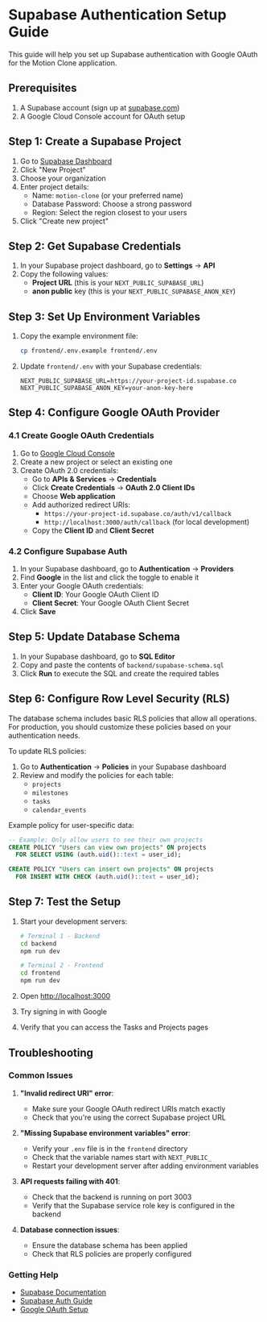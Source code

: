 # Supabase Authentication Setup Guide

This guide will help you set up Supabase authentication with Google OAuth for the Motion Clone application.

## Prerequisites

1. A Supabase account (sign up at [supabase.com](https://supabase.com))
2. A Google Cloud Console account for OAuth setup

## Step 1: Create a Supabase Project

1. Go to [Supabase Dashboard](https://supabase.com/dashboard)
2. Click "New Project"
3. Choose your organization
4. Enter project details:
   - Name: `motion-clone` (or your preferred name)
   - Database Password: Choose a strong password
   - Region: Select the region closest to your users
5. Click "Create new project"

## Step 2: Get Supabase Credentials

1. In your Supabase project dashboard, go to **Settings** → **API**
2. Copy the following values:
   - **Project URL** (this is your `NEXT_PUBLIC_SUPABASE_URL`)
   - **anon public** key (this is your `NEXT_PUBLIC_SUPABASE_ANON_KEY`)

## Step 3: Set Up Environment Variables

1. Copy the example environment file:

   ```bash
   cp frontend/.env.example frontend/.env
   ```

2. Update `frontend/.env` with your Supabase credentials:
   ```env
   NEXT_PUBLIC_SUPABASE_URL=https://your-project-id.supabase.co
   NEXT_PUBLIC_SUPABASE_ANON_KEY=your-anon-key-here
   ```

## Step 4: Configure Google OAuth Provider

### 4.1 Create Google OAuth Credentials

1. Go to [Google Cloud Console](https://console.cloud.google.com/)
2. Create a new project or select an existing one
3. Create OAuth 2.0 credentials:
   - Go to **APIs & Services** → **Credentials**
   - Click **Create Credentials** → **OAuth 2.0 Client IDs**
   - Choose **Web application**
   - Add authorized redirect URIs:
     - `https://your-project-id.supabase.co/auth/v1/callback`
     - `http://localhost:3000/auth/callback` (for local development)
   - Copy the **Client ID** and **Client Secret**

### 4.2 Configure Supabase Auth

1. In your Supabase dashboard, go to **Authentication** → **Providers**
2. Find **Google** in the list and click the toggle to enable it
3. Enter your Google OAuth credentials:
   - **Client ID**: Your Google OAuth Client ID
   - **Client Secret**: Your Google OAuth Client Secret
4. Click **Save**

## Step 5: Update Database Schema

1. In your Supabase dashboard, go to **SQL Editor**
2. Copy and paste the contents of `backend/supabase-schema.sql`
3. Click **Run** to execute the SQL and create the required tables

## Step 6: Configure Row Level Security (RLS)

The database schema includes basic RLS policies that allow all operations. For production, you should customize these policies based on your authentication needs.

To update RLS policies:

1. Go to **Authentication** → **Policies** in your Supabase dashboard
2. Review and modify the policies for each table:
   - `projects`
   - `milestones`
   - `tasks`
   - `calendar_events`

Example policy for user-specific data:

```sql
-- Example: Only allow users to see their own projects
CREATE POLICY "Users can view own projects" ON projects
  FOR SELECT USING (auth.uid()::text = user_id);

CREATE POLICY "Users can insert own projects" ON projects
  FOR INSERT WITH CHECK (auth.uid()::text = user_id);
```

## Step 7: Test the Setup

1. Start your development servers:

   ```bash
   # Terminal 1 - Backend
   cd backend
   npm run dev

   # Terminal 2 - Frontend
   cd frontend
   npm run dev
   ```

2. Open [http://localhost:3000](http://localhost:3000)
3. Try signing in with Google
4. Verify that you can access the Tasks and Projects pages

## Troubleshooting

### Common Issues

1. **"Invalid redirect URI" error**:
   - Make sure your Google OAuth redirect URIs match exactly
   - Check that you're using the correct Supabase project URL

2. **"Missing Supabase environment variables" error**:
   - Verify your `.env` file is in the `frontend` directory
   - Check that the variable names start with `NEXT_PUBLIC_`
   - Restart your development server after adding environment variables

3. **API requests failing with 401**:
   - Check that the backend is running on port 3003
   - Verify that the Supabase service role key is configured in the backend

4. **Database connection issues**:
   - Ensure the database schema has been applied
   - Check that RLS policies are properly configured

### Getting Help

- [Supabase Documentation](https://supabase.com/docs)
- [Supabase Auth Guide](https://supabase.com/docs/guides/auth)
- [Google OAuth Setup](https://developers.google.com/identity/protocols/oauth2)
